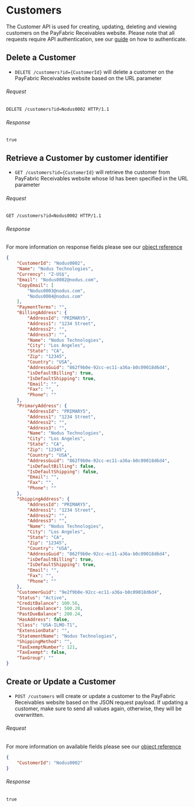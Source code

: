 Customers
============

The Customer API is used for creating, updating, deleting and viewing customers on the PayFabric Receivables website. Please note that all requests require API authentication, see our [guide](Token.md) on how to authenticate.

Delete a Customer
--------------------

* `DELETE /customers?id={CustomerId}` will delete a customer on the PayFabric Receivables website based on the URL parameter

###### Request
```http
DELETE /customers?id=Nodus0002 HTTP/1.1
```

###### Response
```text
true
```


Retrieve a Customer by customer identifier
--------------------

* `GET /customers?id={CustomerId}` will retrieve the customer from PayFabric Receivables website whose Id has been specified in the URL parameter

###### Request
```http
GET /customers?id=Nodus0002 HTTP/1.1
```

###### Response
For more information on response fields please see our [object reference](../../Objects/Customer.md#CustomerResponse)
```json
{
    "CustomerId": "Nodus0002",
    "Name": "Nodus Technologies",
    "Currency": "Z-US$",
    "Email": "Nodus0002@nodus.com",
    "CopyEmail": [
        "Nodus0003@nodus.com",
		"Nodus0004@nodus.com"
    ],
    "PaymentTerms": "",
    "BillingAddress": {
        "AddressId": "PRIMARY5",
        "Address1": "1234 Street",
        "Address2": "",
        "Address3": "",
        "Name": "Nodus Technologies",
        "City": "Los Angeles",
        "State": "CA",
        "Zip": "12345",
        "Country": "USA",
        "AddressGuid": "862f9b0e-92cc-ec11-a36a-b0c09018d6d4",
        "isDefaultBilling": true,
        "IsDefaultShipping": true,
        "Email": "",
        "Fax": "",
        "Phone": ""
    },
    "PrimaryAddress": {
        "AddressId": "PRIMARY5",
        "Address1": "1234 Street",
        "Address2": "",
        "Address3": "",
        "Name": "Nodus Technologies",
        "City": "Los Angeles",
        "State": "CA",
        "Zip": "12345",
        "Country": "USA",
        "AddressGuid": "862f9b0e-92cc-ec11-a36a-b0c09018d6d4",
        "isDefaultBilling": false,
        "IsDefaultShipping": false,
        "Email": "",
        "Fax": "",
        "Phone": ""
    },
    "ShippingAddress": {
        "AddressId": "PRIMARY5",
        "Address1": "1234 Street",
        "Address2": "",
        "Address3": "",
        "Name": "Nodus Technologies",
        "City": "Los Angeles",
        "State": "CA",
        "Zip": "12345",
        "Country": "USA",
        "AddressGuid": "862f9b0e-92cc-ec11-a36a-b0c09018d6d4",
        "isDefaultBilling": true,
        "IsDefaultShipping": true,
        "Email": "",
        "Fax": "",
        "Phone": ""
    },
    "CustomerGuid": "9e2f9b0e-92cc-ec11-a36a-b0c09018d6d4",
    "Status": "Active",
    "CreditBalance": 100.56,
    "InvoiceBalance": 500.20,
    "PastDueBalance": 200.24,
    "HasAddress": false,
    "Class": "USA-ILMO-T1",
    "ExtensionData": "",
    "StatementName": "Nodus Technologies",
    "ShippingMethod": "",
    "TaxExemptNumber": 121,
    "TaxExempt": false,
    "TaxGroup": ""
}
```


Create or Update a Customer
--------------------

* `POST /customers` will create or update a customer to the PayFabric Receivables website based on the JSON request payload. If updating a customer, make sure to send all values again, otherwise, they will be overwritten.

###### Request
For more information on available fields please see our [object reference](../../Objects/Customer.md#CustomerPost)
```json
{
    "CustomerId": "Nodus0002"
}
```


###### Response
```text
true
```
